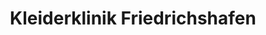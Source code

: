 ---
title: "Kleiderklinik Friedrichshafen"
url: /friedrichshafen/kleiderklinik-friedrichshafen/
shop: Schneiderei
---